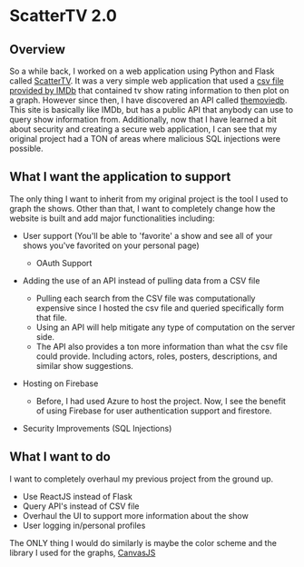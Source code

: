 # ScatterTV 2.0

<h2>Overview</h2>

So a while back, I worked on a web application using Python and Flask called [ScatterTV](https://github.com/mirackara/projectscatter). It was a very simple web application that used a [csv file provided by IMDb](https://datasets.imdbws.com/) that contained tv show rating information to then plot on a graph. However since then, I have discovered an API called [themoviedb](https://www.themoviedb.org/?language=en-US). This site is basically like IMDb, but has a public API that anybody can use to query show information from. Additionally, now that I have learned a bit about security and creating a secure web application, I can see that my original project had a TON of areas where malicious SQL injections were possible.

<h2> What I want the application to support </h2>
The only thing I want to inherit from my original project is the tool I used to graph the shows. Other than that, I want to completely change how the website is built and add major functionalities including:

- User support (You'll be able to 'favorite' a show and see all of your shows you've favorited on your personal page)
  - OAuth Support

- Adding the use of an API instead of pulling data from a CSV file
  - Pulling each search from the CSV file was computationally expensive since I hosted the csv file and queried specifically form that file.
  - Using an API will help mitigate any type of computation on the server side.
  - The API also provides a ton more information than what the csv file could provide. Including actors, roles, posters, descriptions, and similar show suggestions.

- Hosting on Firebase
  - Before, I had used Azure to host the project. Now, I see the benefit of using Firebase for user authentication support and firestore.
  
- Security Improvements (SQL Injections)


<h2> What I want to do </h2>

I want to completely overhaul my previous project from the ground up. 
 
 - Use ReactJS instead of Flask
 - Query API's instead of CSV file
 - Overhaul the UI to support more information about the show
 - User logging in/personal profiles

The ONLY thing I would do similarly is maybe the color scheme and the library I used for the graphs, [CanvasJS](https://canvasjs.com/) 

